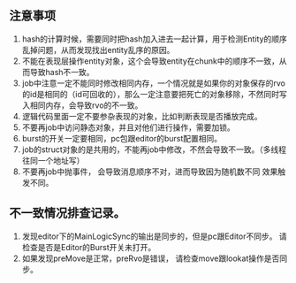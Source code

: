 ## 注意事项
1. hash的计算时候，需要同时把hash加入进去一起计算，用于检测Entity的顺序乱掉问题，从而发现找出entity乱序的原因。
2. 不能在表现层操作entity对象，这个会导致entity在chunk中的顺序不一致，从而导致hash不一致。
3. job中注意一定不能同时修改相同内存，一个情况就是如果你的对象保存的rvo的id是相同的（id可回收的），那么一定注意要把死亡的对象移除，不然同时写入相同内存，会导致rvo的不一致。
4. 逻辑代码里面一定不要参杂表现的对象，比如判断表现是否播放完成。
5. 不要再job中访问静态对象，并且对他们进行操作，需要加锁。
6. burst的开关一定要相同，pc包跟editor的burst配置相同。
7. job的struct对象的是共用的，不能再job中修改，不然会导致不一致。（多线程往同一个地址写）
8. 不要再job中抛事件， 会导致消息顺序不对，进而导致因为随机数不同 效果触发不同。




## 不一致情况排查记录。
1. 发现editor下的MainLogicSync的输出是同步的，但是pc跟Editor不同步。 请检查是否是Editor的Burst开关未打开。
2. 如果发现preMove是正常，preRvo是错误， 请检查move跟lookat操作是否同步。
